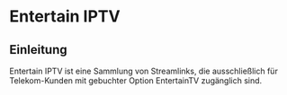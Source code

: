 # Entertain IPTV
## Einleitung
Entertain IPTV ist eine Sammlung von Streamlinks, die ausschließlich für Telekom-Kunden mit gebuchter Option EntertainTV zugänglich sind.

